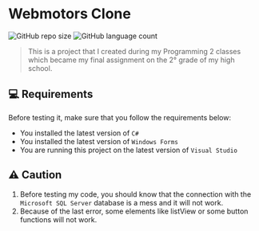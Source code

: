 # Webmotors Clone

![GitHub repo size](https://img.shields.io/github/repo-size/iuricode/README-template?style=for-the-badge)
![GitHub language count](https://img.shields.io/github/languages/count/iuricode/README-template?style=for-the-badge)

> This is a project that I created during my Programming 2 classes which became my final assignment on the 2° grade of my high school.

## 💻 Requirements

Before testing it, make sure that you follow the requirements below:

- You installed the latest version of `C#`
- You installed the latest version of `Windows Forms`
- You are running this project on the latest version of `Visual Studio`

## ⚠️ Caution
1. Before testing my code, you should know that the connection with the `Microsoft SQL Server` database is a mess and it will not work.
2. Because of the last error, some elements like listView or some button functions will not work.
